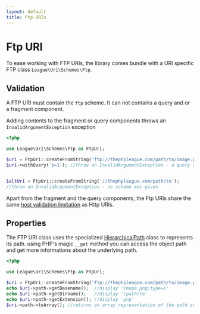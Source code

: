```yaml
---
layout: default
title: Ftp URIs
---
```


# Ftp URI

To ease working with FTP URIs, the library comes bundle with a URI specific FTP class `League\Uri\Schemes\Ftp`.

## Validation

A FTP URI must contain the `ftp` scheme. It can not contains a query and or a fragment component.

<p class="message-notice">Adding contents to the fragment or query components throws an <code>InvalidArgumentException</code> exception</p>

~~~php
<?php

use League\Uri\Schemes\Ftp as FtpUri;

$uri = FtpUri::createFromString('ftp://thephpleague.com/path/to/image.png;type=i');
$uri->withQuery('p=1'); //throw an InvalidArgumentException - a query component was given


$altUri = FtpUri::createFromString('//thephpleague.com/path/to');
//throw an InvalidArgumentException - no scheme was given
~~~

Apart from the fragment and the query components, the Ftp URIs share the same [host validation limitation](/uri/schemes/http/#validation) as Http URIs.

## Properties

The FTP URI class uses the specialized [HierarchicalPath](/components/hierarchical-path/) class to represents its path. using PHP's magic `__get` method you can access the object path and get more informations about the underlying path.

~~~php
<?php

use League\Uri\Schemes\Ftp as FtpUri;

$uri = FtpUri::createFromString('ftp://thephpleague.com/path/to/image.png;type=i');
echo $uri->path->getBasename();  //display 'image.png;type=i'
echo $uri->path->getDirname();   //display '/path/to'
echo $uri->path->getExtension(); //display 'png'
$uri->path->toArray(); //returns an array representation of the path segments
~~~